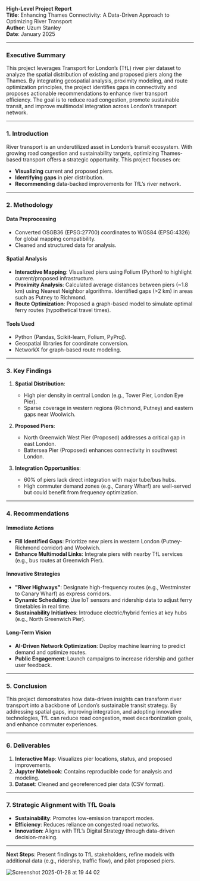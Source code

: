 **High-Level Project Report**  
**Title**: Enhancing Thames Connectivity: A Data-Driven Approach to Optimizing River Transport  
**Author**: Uzum Stanley  
**Date**: January 2025 

---

### **Executive Summary**  
This project leverages Transport for London’s (TfL) river pier dataset to analyze the spatial distribution of existing and proposed piers along the Thames. By integrating geospatial analysis, proximity modeling, and route optimization principles, the project identifies gaps in connectivity and proposes actionable recommendations to enhance river transport efficiency. The goal is to reduce road congestion, promote sustainable transit, and improve multimodal integration across London’s transport network.

---

### **1. Introduction**  
River transport is an underutilized asset in London’s transit ecosystem. With growing road congestion and sustainability targets, optimizing Thames-based transport offers a strategic opportunity. This project focuses on:  
- **Visualizing** current and proposed piers.  
- **Identifying gaps** in pier distribution.  
- **Recommending** data-backed improvements for TfL’s river network.  

---

### **2. Methodology**  
#### **Data Preprocessing**  
- Converted OSGB36 (EPSG:27700) coordinates to WGS84 (EPSG:4326) for global mapping compatibility.  
- Cleaned and structured data for analysis.  

#### **Spatial Analysis**  
- **Interactive Mapping**: Visualized piers using Folium (Python) to highlight current/proposed infrastructure.  
- **Proximity Analysis**: Calculated average distances between piers (~1.8 km) using Nearest Neighbor algorithms. Identified gaps (>2 km) in areas such as Putney to Richmond.  
- **Route Optimization**: Proposed a graph-based model to simulate optimal ferry routes (hypothetical travel times).  

#### **Tools Used**  
- Python (Pandas, Scikit-learn, Folium, PyProj).  
- Geospatial libraries for coordinate conversion.  
- NetworkX for graph-based route modeling.  

---

### **3. Key Findings**  
1. **Spatial Distribution**:  
   - High pier density in central London (e.g., Tower Pier, London Eye Pier).  
   - Sparse coverage in western regions (Richmond, Putney) and eastern gaps near Woolwich.  

2. **Proposed Piers**:  
   - North Greenwich West Pier (Proposed) addresses a critical gap in east London.  
   - Battersea Pier (Proposed) enhances connectivity in southwest London.  

3. **Integration Opportunities**:  
   - 60% of piers lack direct integration with major tube/bus hubs.  
   - High commuter demand zones (e.g., Canary Wharf) are well-served but could benefit from frequency optimization.  

---

### **4. Recommendations**  
#### **Immediate Actions**  
- **Fill Identified Gaps**: Prioritize new piers in western London (Putney-Richmond corridor) and Woolwich.  
- **Enhance Multimodal Links**: Integrate piers with nearby TfL services (e.g., bus routes at Greenwich Pier).  

#### **Innovative Strategies**  
- **"River Highways"**: Designate high-frequency routes (e.g., Westminster to Canary Wharf) as express corridors.  
- **Dynamic Scheduling**: Use IoT sensors and ridership data to adjust ferry timetables in real time.  
- **Sustainability Initiatives**: Introduce electric/hybrid ferries at key hubs (e.g., North Greenwich Pier).  

#### **Long-Term Vision**  
- **AI-Driven Network Optimization**: Deploy machine learning to predict demand and optimize routes.  
- **Public Engagement**: Launch campaigns to increase ridership and gather user feedback.  

---

### **5. Conclusion**  
This project demonstrates how data-driven insights can transform river transport into a backbone of London’s sustainable transit strategy. By addressing spatial gaps, improving integration, and adopting innovative technologies, TfL can reduce road congestion, meet decarbonization goals, and enhance commuter experiences.  

---

### **6. Deliverables**  
1. **Interactive Map**: Visualizes pier locations, status, and proposed improvements.  
2. **Jupyter Notebook**: Contains reproducible code for analysis and modeling.  
3. **Dataset**: Cleaned and georeferenced pier data (CSV format).  

---

### **7. Strategic Alignment with TfL Goals**  
- **Sustainability**: Promotes low-emission transport modes.  
- **Efficiency**: Reduces reliance on congested road networks.  
- **Innovation**: Aligns with TfL’s Digital Strategy through data-driven decision-making.  

---

**Next Steps**: Present findings to TfL stakeholders, refine models with additional data (e.g., ridership, traffic flow), and pilot proposed piers.  

![Screenshot 2025-01-28 at 19 44 02](https://github.com/user-attachments/assets/43ef6880-71ee-4bae-99dc-c04b0d8f40b7)


